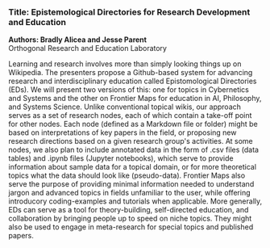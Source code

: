 ### Title: Epistemological Directories for Research Development and Education

__Authors: Bradly Alicea and Jesse Parent__  
Orthogonal Research and Education Laboratory

Learning and research involves more than simply looking things up on Wikipedia. The presenters propose a Github-based system for advancing research and interdisciplinary education called Epistomological Directories (EDs). We will present two versions of this: one for topics in Cybernetics and Systems and the other on Frontier Maps for education in AI, Philosophy, and Systems Science. Unlike conventional topical wikis, our approach serves as a set of research nodes, each of which contain a take-off point for other nodes. Each node (defined as a Markdown file or folder) might be based on interpretations of key papers in the field, or proposing new research directions based on a given research group's activities. At some nodes, we also plan to include annotated data in the form of .csv files (data tables) and .ipynb files (Jupyter notebooks), which serve to provide information about sample data for a topical domain, or for more theoretical topics what the data should look like (pseudo-data). Frontier Maps also serve the purpose of providing minimal information needed to understand jargon and advanced topics in fields unfamiliar to the user, while offering introducory coding-examples and tutorials when applicable. More generally, EDs can serve as a tool for theory-building, self-directed education, and collaboration by bringing people up to speed on niche topics. They might also be used to engage in meta-research for special topics and published papers.
